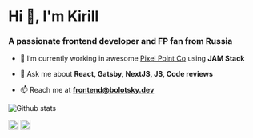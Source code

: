 <h1 align="left">Hi 👋, I'm Kirill</h1>
<h3 align="left">A passionate frontend developer and FP fan from Russia</h3>

- 🔭 I’m currently working in awesome [Pixel Point Co](https://github.com/pixel-point) using **JAM Stack**

- 💬 Ask me about **React, Gatsby, NextJS, JS, Code reviews**

- 📫 Reach me at **frontend@bolotsky.dev**

<p align="center"> 

![Github stats](https://github-readme-stats.vercel.app/api?username=bolotskydev&show_icons=true&theme=tokyonight&hide=["stars"]) 

</p>

<p align="left">
<a href="https://twitter.com/bolotskydev" target="blank"><img align="center" src="https://cdn.jsdelivr.net/npm/simple-icons@3.0.1/icons/twitter.svg" alt="bolotskydev" height="20" width="20" /></a>
<a href="https://linkedin.com/in/bolotskydev" target="blank"><img align="center" src="https://cdn.jsdelivr.net/npm/simple-icons@3.0.1/icons/linkedin.svg" alt="bolotskydev" height="20" width="20" /></a>
</p>
